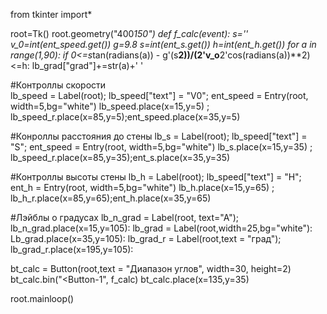 from tkinter import*

root=Tk()
root.geometry("400*150")
def f_calc(event):
  s=''
  v_0=int(ent_speed.get())
  g=9.8
  s=int(ent_s.get())
  h=int(ent_h.get())
  for a in range(1,90):
    if 0<=s*tan(radians(a)) - g'(s**2))/(2'v_o**2'cos(radians(a))**2) <=h:
      lb_grad["grad"]+=str(a)+'  '
      
#Контроллы скорости        
lb_speed = Label(root); lb_speed["text"] = "V0"; ent_speed = Entry(root, width=5,bg="white")
lb_speed.place(x=15,y=5) ; lb_speed_r.place(x=85,y=5);ent_speed.place(x=35,y=5)


#Конроллы расстояния до стены
lb_s = Label(root); lb_speed["text"] = "S"; ent_speed = Entry(root, width=5,bg="white")
lb_s.place(x=15,y=35) ; lb_speed_r.place(x=85,y=35);ent_s.place(x=35,y=35)

#Контроллы высоты стены
lb_h = Label(root); lb_speed["text"] = "H"; ent_h = Entry(root, width=5,bg="white")
lb_h.place(x=15,y=65) ; lb_h_r.place(x=85,y=65);ent_h.place(x=35,y=65)

#Лэйблы о градусах
lb_n_grad = Label(root, text="A"); lb_n_grad.place(x=15,y=105):
lb_grad = Label(root,width=25,bg="white"): Lb_grad.place(x=35,y=105):
lb_grad_r = Label(root,text = "град");  lb_grad_r.place(x=195,y=105):

bt_calc = Button(root,text = "Диапазон углов", width=30, height=2)
bt_calc.bin("<Button-1", f_calc)
bt_calc.place(x=135,y=35)

root.mainloop()
